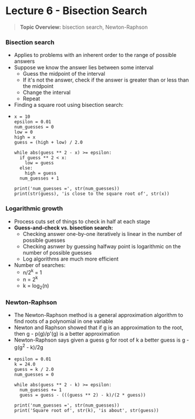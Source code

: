 # Lecture 6 - Bisection Search

> **Topic Overview:** bisection search, Newton-Raphson

### Bisection search
- Applies to problems with an inherent order to the range of possible answers
- Suppose we know the answer lies between some interval
  - Guess the midpoint of the interval
  - If it's not the answer, check if the answer is greater than or less than the midpoint
  - Change the interval
  - Repeat
- Finding a square root using bisection search:
- ```
  x = 10
  epsilon = 0.01
  num_guesses = 0
  low = 0
  high = x
  guess = (high + low) / 2.0

  while abs(guess ** 2 - x) >= epsilon:
    if guess ** 2 < x:
      low = guess
    else:
      high = guess
    num_guesses + 1

  print('num_guesses =', str(num_guesses))
  print(str(guess), 'is close to the square root of', str(x))

### Logarithmic growth
- Process cuts set of things to check in half at each stage
- **Guess-and-check vs. bisection search:**
  - Checking answer one-by-one iteratively is linear in the number of possible guesses
  - Checking asnwer by guessing halfway point is logarithmic on the number of possible guesses
  - Log algorithms are much more efficient
- Number of searches:
  - n/2<sup>k</sup> = 1
  - n = 2<sup>k</sup>
  - k = log<sub>2</sub>(n)

### Newton-Raphson
- The Newton-Raphson method is a general approximation algorithm to find roots of a polynomial in one variable
- Newton and Raphson showed that if g is an approximation to the root, then g - p(g)/p'(g) is a better approximation
- Newton-Raphson says given a guess g for root of k a better guess is g - g(g<sup>2</sup> - k)/2g
- ```
  epsilon = 0.01
  k = 24.0
  guess = k / 2.0
  num_guesses = 0

  while abs(guess ** 2 - k) >= epsilon:
    num_guesses += 1
    guess = guess - (((guess ** 2) - k)/(2 * guess))

  print('num_guesses =', str(num_guesses))
  print('Square root of', str(k), 'is about', str(guess))
